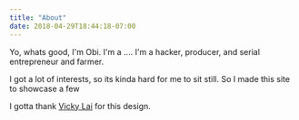 ```yaml
---
title: "About"
date: 2018-04-29T18:44:18-07:00
---
```


Yo, whats good,  I'm Obi. I'm a .... I'm a hacker, producer, and serial entrepreneur and farmer.

I got a lot of interests, so its kinda hard for me to sit still. So I made this site to showcase a few


I gotta thank [Vicky Lai](https://vickylai.io) for this design.

<!-- This page uses the default `single.html` template.` -->